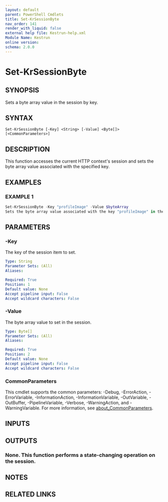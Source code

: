 ```yaml
---
layout: default
parent: PowerShell Cmdlets
title: Set-KrSessionByte
nav_order: 141
render_with_liquid: false
external help file: Kestrun-help.xml
Module Name: Kestrun
online version:
schema: 2.0.0
---
```


# Set-KrSessionByte

## SYNOPSIS
Sets a byte array value in the session by key.

## SYNTAX

```
Set-KrSessionByte [-Key] <String> [-Value] <Byte[]> [<CommonParameters>]
```

## DESCRIPTION
This function accesses the current HTTP context's session and sets the byte array value
associated with the specified key.

## EXAMPLES

### EXAMPLE 1
```powershell
Set-KrSessionByte -Key "profileImage" -Value $byteArray
Sets the byte array value associated with the key "profileImage" in the session to $byteArray.
```

## PARAMETERS

### -Key
The key of the session item to set.

```yaml
Type: String
Parameter Sets: (All)
Aliases:

Required: True
Position: 1
Default value: None
Accept pipeline input: False
Accept wildcard characters: False
```

### -Value
The byte array value to set in the session.

```yaml
Type: Byte[]
Parameter Sets: (All)
Aliases:

Required: True
Position: 2
Default value: None
Accept pipeline input: False
Accept wildcard characters: False
```

### CommonParameters
This cmdlet supports the common parameters: -Debug, -ErrorAction, -ErrorVariable, -InformationAction, -InformationVariable, -OutVariable, -OutBuffer, -PipelineVariable, -Verbose, -WarningAction, and -WarningVariable. For more information, see [about_CommonParameters](http://go.microsoft.com/fwlink/?LinkID=113216).

## INPUTS

## OUTPUTS

### None. This function performs a state-changing operation on the session.
## NOTES

## RELATED LINKS
